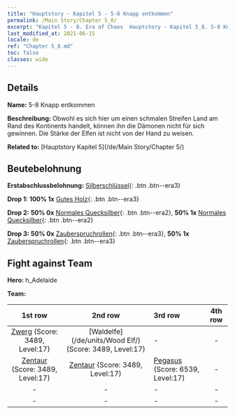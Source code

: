 ```yaml
---
title: "Hauptstory - Kapitel 5 - 5-8 Knapp entkommen"
permalink: /Main Story/Chapter 5_8/
excerpt: "Kapitel 5 - 8. Era of Chaos  Hauptstory - Kapitel 5_8. 5-8 Knapp entkommen"
last_modified_at: 2021-06-15
locale: de
ref: "Chapter 5_8.md"
toc: false
classes: wide
---
```


## Details

 **Name:** 5-8 Knapp entkommen

 **Beschreibung:** Obwohl es sich hier um einen schmalen Streifen Land am Rand des Kontinents handelt, können ihn die Dämonen nicht für sich gewinnen. Die Stärke der Elfen ist nicht von der Hand zu weisen.

 **Related to:** [Hauptstory Kapitel 5](/de/Main Story/Chapter 5/)

## Beutebelohnung

 **Erstabschlussbelohnung:** [Silberschlüssel](/ItemsDE/con_693/){: .btn .btn--era3}

 **Drop 1:** **100% 1x** [Gutes Holz](/ItemsDE/mat_13/){: .btn .btn--era3}

 **Drop 2:** **50% 0x** [Normales Quecksilber](/ItemsDE/mat_8/){: .btn .btn--era2}, **50% 1x** [Normales Quecksilber](/ItemsDE/mat_8/){: .btn .btn--era2}

 **Drop 3:** **50% 0x** [Zauberspruchrollen](/ItemsDE/con_694/){: .btn .btn--era3}, **50% 1x** [Zauberspruchrollen](/ItemsDE/con_694/){: .btn .btn--era3}


## Fight against Team
 **Hero:** h_Adelaide

 **Team:**


  | 1st row | 2nd row | 3rd row | 4th row |
  |:----:|:----:|:----|:----:|
  | [Zwerg](/de/units/Dwarf/) (Score: 3489, Level:17)  | [Waldelfe](/de/units/Wood Elf/) (Score: 3489, Level:17)  | - | - |
  | [Zentaur](/de/units/Centaur/) (Score: 3489, Level:17)  | [Zentaur](/de/units/Centaur/) (Score: 3489, Level:17)  | [Pegasus](/de/units/Pegasus/) (Score: 6539, Level:17)  | - |
  | - | - | - | - |
  | - | - | - | - |


